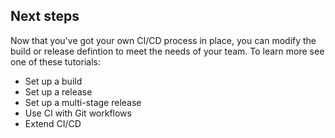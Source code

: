 ## Next steps

Now that you've got your own CI/CD process in place, you can modify the build or release defintion to meet the needs of your team. To learn more see one of these tutorials:

* Set up a build
* Set up a release
* Set up a multi-stage release
* Use CI with Git workflows
* Extend CI/CD